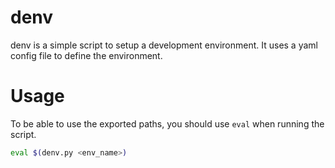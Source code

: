 # denv

denv is a simple script to setup a development environment. It uses a yaml config file to define the environment.

# Usage

To be able to use the exported paths, you should use `eval` when running the script.

```sh
eval $(denv.py <env_name>)
```
